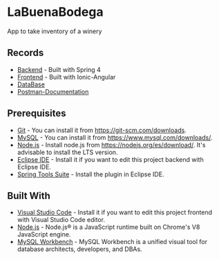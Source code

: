 # LaBuenaBodega
App to take inventory of a winery

## Records
* [Backend](https://github.com/Nestorbd/LaBuenaBodega2.0/tree/main/backend/LaBuenaBodega) - Built with Spring 4
* [Frontend](https://github.com/Nestorbd/LaBuenaBodega2.0/tree/main/frontend/laBuenaBodega) - Built with Ionic-Angular
* [DataBase](https://github.com/Nestorbd/LaBuenaBodega2.0/blob/main/backend/Bodega_DB.sql)
* [Postman-Documentation](https://documenter.getpostman.com/view/12915886/TVRkb8FA)

## Prerequisites
* [Git](https://git-scm.com) - You can install it from https://git-scm.com/downloads.
* [MySQL](https://www.mysql.com)  - You can install it from https://www.mysql.com/downloads/.
* [Node.js](https://nodejs.org/en/) - Install node.js from https://nodejs.org/es/download/. It's advisable to install the LTS version.
* [Eclipse IDE](https://www.eclipse.org) - Install it if you want to edit this project backend with Eclipse IDE.
* [Spring Tools Suite](https://spring.io/tools) - Install the plugin in Eclipse IDE.

## Built With
* [Visual Studio Code](https://www.eclipse.org) - Install it if you want to edit this project frontend with Visual Studio Code editor.
* [Node.js](https://nodejs.org/en/) - Node.js® is a JavaScript runtime built on Chrome's V8 JavaScript engine.
* [MySQL Workbench](https://www.mysql.com/products/workbench/) - MySQL Workbench is a unified visual tool for database architects, developers, and DBAs.
 

